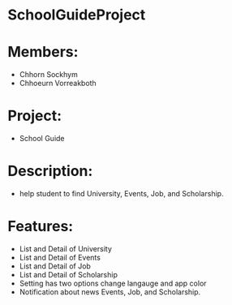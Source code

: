 # SchoolGuideProject

# Members:
  - Chhorn Sockhym
  - Chhoeurn Vorreakboth

# Project:
  - School Guide

# Description:
  - help student to find University, Events, Job, and Scholarship.

# Features:
  - List and Detail of University
  - List and Detail of Events
  - List and Detail of Job
  - List and Detail of Scholarship
  - Setting has two options change langauge and app color
  - Notification about news Events, Job, and Scholarship.
